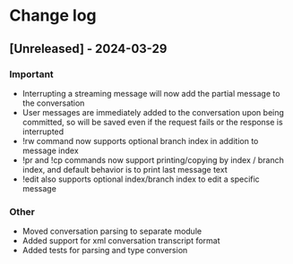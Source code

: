 # Change log

## [Unreleased] - 2024-03-29

### Important
* Interrupting a streaming message will now add the partial message to the conversation
* User messages are immediately added to the conversation upon being committed, so will be saved even if the request fails or the response is interrupted
* !rw command now supports optional branch index in addition to message index
* !pr and !cp commands now support printing/copying by index / branch index, and default behavior is to print last message text
* !edit also supports optional index/branch index to edit a specific message

### Other

* Moved conversation parsing to separate module
* Added support for xml conversation transcript format
* Added tests for parsing and type conversion 
